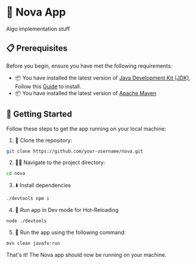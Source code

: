 # 🚀 Nova App

Algo implementation stuff

## 📋 Prerequisites

Before you begin, ensure you have met the following requirements:

- 📦 You have installed the latest version of [Java Development Kit (JDK)](https://jdk.java.net/21/), Follow this [Guide](https://www.baeldung.com/openjdk-windows-installation) to install.
- 📦 You have installed the latest version of [Apache Maven](https://maven.apache.org/download.cgi)

## 🚀 Getting Started

Follow these steps to get the app running on your local machine:

1. 📂 Clone the repository:

```bash
git clone https://github.com/your-username/nova.git
```

2. 🚶‍♂️ Navigate to the project directory:

```bash
cd nova
```

3. ⬇️ Install dependencies

```bash
./devtools npm i
```

4. 🚧 Run app in Dev mode for Hot-Reloading

```bash
node ./devtools
```

5. 🎉 Run the app using the following command:

```bash
mvn clean javafx:run
```

That's it! The Nova app should now be running on your machine.

